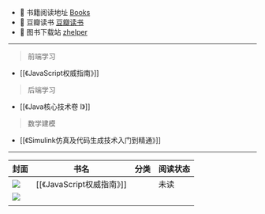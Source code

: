 * :notebook: 书籍阅读地址 [Books](https://awesome-programming-books.github.io/)
* :notebook: 豆瓣读书  [豆瓣读书](https://book.douban.com/)
* :notebook: 图书下载站 [zhelper](https://docs.zhelper.net/search/)
	
---
> 前端学习    
*  [[《JavaScript权威指南》]]

> 后端学习
*  [[《Java核心技术卷 I》]]


> 数学建模
* [[《Simulink仿真及代码生成技术入门到精通》]]


---


| 封面                                                               | 书名                       | 分类 | 阅读状态 |
| ------------------------------------------------------------------ | -------------------------- | ---- | -------- |
| ![](https://img2.doubanio.com/view/subject/s/public/s33861377.jpg) | [[《JavaScript权威指南》]] |      | 未读     |
| ![](https://img2.doubanio.com/view/subject/s/public/s34418466.jpg) |                            |      |          |
|                                                                    |                            |      |          |

